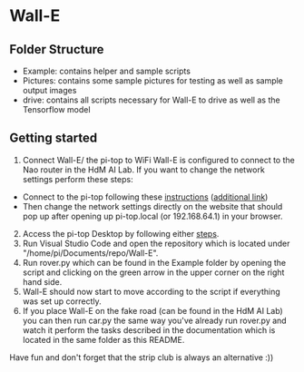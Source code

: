 # Wall-E

## Folder Structure
- Example: contains helper and sample scripts
- Pictures: contains some sample pictures for testing as well as sample output images
- drive: contains all scripts necessary for Wall-E to drive as well as the Tensorflow model

## Getting started
1. Connect Wall-E/ the pi-top to WiFi
Wall-E is configured to connect to the Nao router in the HdM AI Lab.
If you want to change the network settings perform these steps:
  * Connect to the pi-top following these [instructions](https://knowledgebase.pi-top.com/knowledge/wifi-access-point "Connect to your pi-top") ([additional link](https://www.pi-top.com/start/ap-connection "Change network settings"))
  * Then change the network settings directly on the website that should pop up after opening up pi-top.local (or 192.168.64.1) in your browser.
2. Access the pi-top Desktop by following either [steps](https://www.pi-top.com/start/getting-started-page23?hsCtaTracking=4a97a9b7-7ac7-48a5-a6dd-52b923a5e7c7%7C10d7fe60-a434-4cc4-b212-fe1340b101f3 "Open up pi-top Desktop").
3. Run Visual Studio Code and open the repository which is located under "/home/pi/Documents/repo/Wall-E".
4. Run rover.py which can be found in the Example folder by opening the script and clicking on the green arrow in the upper corner on the right hand side.
5. Wall-E should now start to move according to the script if everything was set up correctly.
6. If you place Wall-E on the fake road (can be found in the HdM AI Lab) you can then run car.py the same way you've already run rover.py and watch it perform the tasks described in the documentation which is located in the same folder as this README.

Have fun and don't forget that the strip club is always an alternative :))
